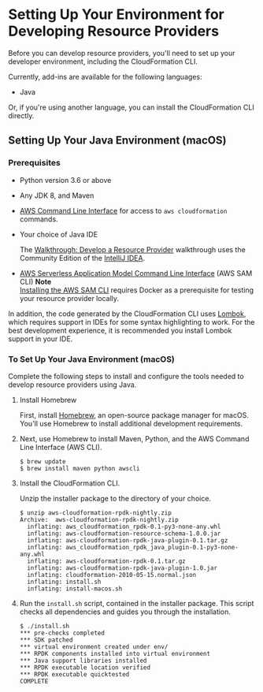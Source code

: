 # Setting Up Your Environment for Developing Resource Providers<a name="resource-type-setup"></a>

Before you can develop resource providers, you'll need to set up your developer environment, including the CloudFormation CLI\.

Currently, add\-ins are available for the following languages:
+ Java

Or, if you're using another language, you can install the CloudFormation CLI directly\.

## Setting Up Your Java Environment \(macOS\)<a name="resource-type-setup-java"></a>

### Prerequisites<a name="resource-type-setup-java-prereqs"></a>
+ Python version 3\.6 or above
+ Any JDK 8, and Maven
+ [AWS Command Line Interface](https://docs.aws.amazon.com/AWSCloudFormation/latest/UserGuide/cfn-using-cli.html) for access to `aws cloudformation` commands\.
+ Your choice of Java IDE

  The [Walkthrough: Develop a Resource Provider](resource-type-walkthrough.md) walkthrough uses the Community Edition of the [IntelliJ IDEA](https://www.jetbrains.com/idea/)\.
+ [AWS Serverless Application Model Command Line Interface](https://docs.aws.amazon.com/serverless-application-model/latest/developerguide/serverless-sam-cli-install.html) \(AWS SAM CLI\)
**Note**  
[Installing the AWS SAM CLI](https://docs.aws.amazon.com/serverless-application-model/latest/developerguide/serverless-sam-cli-install-mac.html) requires Docker as a prerequisite for testing your resource provider locally\.

In addition, the code generated by the CloudFormation CLI uses [Lombok](https://projectlombok.org/), which requires support in IDEs for some syntax highlighting to work\. For the best development experience, it is recommended you install Lombok support in your IDE\.

### To Set Up Your Java Environment \(macOS\)<a name="resource-type-setup-java-steps"></a>

Complete the following steps to install and configure the tools needed to develop resource providers using Java\.

1. Install Homebrew

   First, install [Homebrew](https://brew.sh/), an open\-source package manager for macOS\. You'll use Homebrew to install additional development requirements\.

1. Next, use Homebrew to install Maven, Python, and the AWS Command Line Interface \(AWS CLI\)\.

   ```
   $ brew update
   $ brew install maven python awscli
   ```

1. Install the CloudFormation CLI\.

   Unzip the installer package to the directory of your choice\. 

   ```
   $ unzip aws-cloudformation-rpdk-nightly.zip 
   Archive:  aws-cloudformation-rpdk-nightly.zip
     inflating: aws_cloudformation_rpdk-0.1-py3-none-any.whl  
     inflating: aws-cloudformation-resource-schema-1.0.0.jar  
     inflating: aws-cloudformation-rpdk-java-plugin-0.1.tar.gz  
     inflating: aws_cloudformation_rpdk_java_plugin-0.1-py3-none-any.whl  
     inflating: aws-cloudformation-rpdk-0.1.tar.gz  
     inflating: aws-cloudformation-rpdk-java-plugin-1.0.jar  
     inflating: cloudformation-2010-05-15.normal.json  
     inflating: install.sh              
     inflating: install-macos.sh
   ```

1. Run the `install.sh` script, contained in the installer package\. This script checks all dependencies and guides you through the installation\.

   ```
   $ ./install.sh 
   *** pre-checks completed
   *** SDK patched
   *** virtual environment created under env/
   *** RPDK components installed into virtual environment
   *** Java support libraries installed
   *** RPDK executable location verified
   *** RPDK executable quicktested
   COMPLETE
   ```